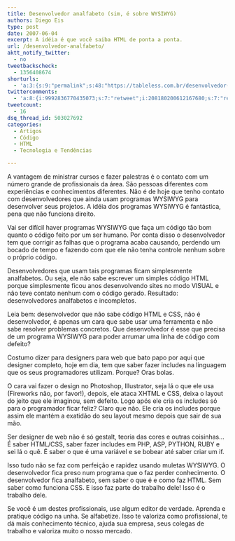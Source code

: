 ```yaml
---
title: Desenvolvedor analfabeto (sim, é sobre WYSIWYG)
authors: Diego Eis
type: post
date: 2007-06-04
excerpt: A idéia é que você saiba HTML de ponta a ponta.
url: /desenvolvedor-analfabeto/
aktt_notify_twitter:
  - no
tweetbackscheck:
  - 1356408674
shorturls:
  - 'a:3:{s:9:"permalink";s:48:"https://tableless.com.br/desenvolvedor-analfabeto";s:7:"tinyurl";s:26:"https://tinyurl.com/42nq4vj";s:4:"isgd";s:19:"https://is.gd/i4OtbI";}'
twittercomments:
  - 'a:8:{i:9992836770435073;s:7:"retweet";i:208180200612167680;s:7:"retweet";i:214677004627357697;s:7:"retweet";i:214557966681112576;s:7:"retweet";i:214518469939564544;s:7:"retweet";i:214507031007215618;s:7:"retweet";i:214506964057722880;s:7:"retweet";i:214506713582284800;s:7:"retweet";}'
tweetcount:
  - 16
dsq_thread_id: 503027692
categories:
  - Artigos
  - Código
  - HTML
  - Tecnologia e Tendências

---
```

A vantagem de ministrar cursos e fazer palestras é o contato com um número grande de profissionais da área. São pessoas diferentes com experiências e conhecimentos diferentes. Não é de hoje que tenho contato com desenvolvedores que ainda usam programas WYSIWYG para desenvolver seus projetos. A idéia dos programas WYSIWYG é fantástica, pena que não funciona direito.

Vai ser difícil haver programas WYSIWYG que faça um código tão bom quanto o código feito por um ser humano. Por conta disso o desenvolvedor tem que corrigir as falhas que o programa acaba causando, perdendo um bocado de tempo e fazendo com que ele não tenha controle nenhum sobre o próprio código.

Desenvolvedores que usam tais programas ficam simplesmente analfabetos. Ou seja, ele não sabe escrever um simples código HTML porque simplesmente ficou anos desenvolvendo sites no modo VISUAL e não teve contato nenhum com o código gerado. Resultado: desenvolvedores analfabetos e incompletos.
  
Leia bem: desenvolvedor que não sabe código HTML e CSS, não é desenvolvedor, é apenas um cara que sabe usar uma ferramenta e não sabe resolver problemas concretos. Que desenvolvedor é esse que precisa de um programa WYSIWYG para poder arrumar uma linha de código com defeito?

Costumo dizer para designers para web que bato papo por aqui que designer completo, hoje em dia, tem que saber fazer includes na linguagem que os seus programadores utilizam. Porque? Oras bolas.
  
O cara vai fazer o design no Photoshop, Illustrator, seja lá o que ele usa (Fireworks não, por favor!), depois, ele ataca XHTML e CSS, deixa o layout do jeito que ele imaginou, sem defeito. Logo após ele cria os includes só para o programador ficar feliz? Claro que não. Ele cria os includes porque assim ele mantém a exatidão do seu layout mesmo depois que sair de sua mão.
  
Ser designer de web não é só gestalt, teoria das cores e outras coisinhas&#8230; É saber HTML/CSS, saber fazer includes em PHP, ASP, PYTHON, RUBY e sei lá o quê. É saber o que é uma variável e se bobear até saber criar um if.

Isso tudo não se faz com perfeição e rapidez usando muletas WYSIWYG. O desenvolvedor fica preso num programa que o faz perder conhecimento. O desenvolvedor fica analfabeto, sem saber o que é e como faz HTML. Sem saber como funciona CSS. E isso faz parte do trabalho dele! Isso é o trabalho dele.

Se você é um destes profissionais, use algum editor de verdade. Aprenda e pratique código na unha. Se alfabetize. Isso te valoriza como profissional, te dá mais conhecimento técnico, ajuda sua empresa, seus colegas de trabalho e valoriza muito o nosso mercado.